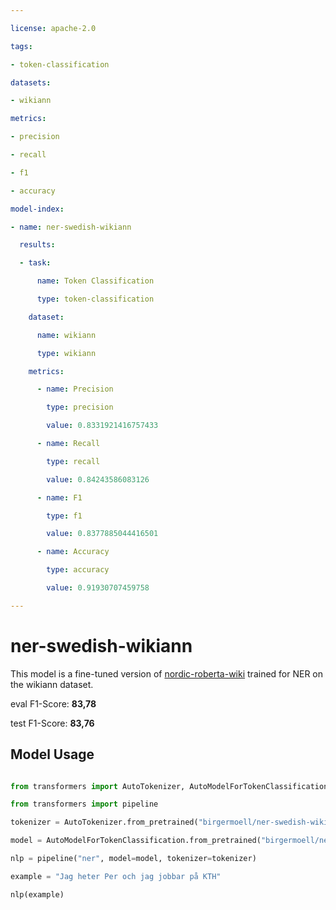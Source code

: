 ```yaml
---

license: apache-2.0

tags:

- token-classification

datasets:

- wikiann

metrics:

- precision

- recall

- f1

- accuracy

model-index:

- name: ner-swedish-wikiann

  results:

  - task:

      name: Token Classification

      type: token-classification

    dataset:

      name: wikiann

      type: wikiann

    metrics:

      - name: Precision

        type: precision

        value: 0.8331921416757433

      - name: Recall

        type: recall

        value: 0.84243586083126

      - name: F1

        type: f1

        value: 0.8377885044416501

      - name: Accuracy

        type: accuracy

        value: 0.91930707459758

---
```


<!-- This model card has been generated automatically according to the information the Trainer had access to. You

should probably proofread and complete it, then remove this comment. -->

# ner-swedish-wikiann

This model is a fine-tuned version of [nordic-roberta-wiki](hhttps://huggingface.co/flax-community/nordic-roberta-wiki) trained for NER on the wikiann dataset.

eval F1-Score: **83,78** 

test F1-Score: **83,76** 

## Model Usage

```python

from transformers import AutoTokenizer, AutoModelForTokenClassification

from transformers import pipeline

tokenizer = AutoTokenizer.from_pretrained("birgermoell/ner-swedish-wikiann")

model = AutoModelForTokenClassification.from_pretrained("birgermoell/ner-swedish-wikiann")

nlp = pipeline("ner", model=model, tokenizer=tokenizer)

example = "Jag heter Per och jag jobbar på KTH"

nlp(example)

```
<!-- 
## Training procedure

### Training hyperparameters

The following hyperparameters were used during training:

- learning_rate: 4.9086903597787154e-05

- train_batch_size: 32

- eval_batch_size: 16

- seed: 42

- optimizer: Adam with betas=(0.9,0.999) and epsilon=1e-08

- lr_scheduler_type: linear

- num_epochs: 5.0

- mixed_precision_training: Native AMP

### Training results

It achieves the following results on the evaluation set:

- Loss: 0.3156

- Precision: 0.8332
from transformers import AutoTokenizer, AutoModelForTokenClassification

from transformers import pipeline

tokenizer = AutoTokenizer.from_pretrained("birgermoell/ner-swedish-wikiann")

model = AutoModelForTokenClassification.from_pretrained("birgermoell/ner-swedish-wikiann")

nlp = pipeline("ner", model=model, tokenizer=tokenizer)

example = "Jag heter Per och jag jobbar på KTH"

nlp(example)

- F1: 0.8378

- Accuracy: 0.9193

It achieves the following results on the test set:

- Loss: 0.3023

- Precision: 0.8301

- Recall: 0.8452

- F1: 0.8376

- Accuracy: 0.92

### Framework versions

- Transformers 4.6.1

- Pytorch 1.8.1+cu101

- Datasets 1.6.2

- Tokenizers 0.10.2
 -->
